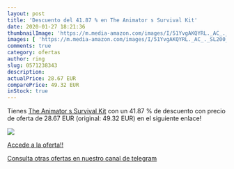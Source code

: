 ```yaml
---
layout: post
title: 'Descuento del 41.87 % en The Animator s Survival Kit'
date: 2020-01-27 18:21:36
thumbnailImage: 'https://m.media-amazon.com/images/I/51YvgAKQYRL._AC_._SL200_.jpg'
images: [ 'https://m.media-amazon.com/images/I/51YvgAKQYRL._AC_._SL200_.jpg' ]
comments: true
category: ofertas
author: ring
slug: 0571238343
description:
actualPrice: 28.67 EUR
comparePrice: 49.32 EUR
inStock: true
---
```


Tienes [The Animator s Survival Kit](https://www.amazon.com/dp/0571238343/?tag=redken08-20) con un 41.87 % de descuento con precio de oferta de 28.67 EUR (original: 49.32 EUR) en el siguiente enlace!

[![](https://m.media-amazon.com/images/I/51YvgAKQYRL._AC_._SL200_.jpg)](https://www.amazon.com/dp/0571238343/?tag=redken08-20)

[Accede a la oferta!!](https://www.amazon.com/dp/0571238343/?tag=redken08-20)

[Consulta otras ofertas en nuestro canal de telegram](https://t.me/s/ofertas25)
